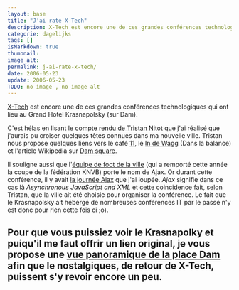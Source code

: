 ```yaml
---
layout: base
title: "J'ai raté X-Tech"
description: X-Tech est encore une de ces grandes conférences technologiques qui ont lieu au Grand Hotel Krasnapolsky (sur Dam).
categorie: dagelijks
tags: []
isMarkdown: true
thumbnail: 
image_alt: 
permalink: j-ai-rate-x-tech/
date: 2006-05-23
update: 2006-05-23
TODO: no image , no image alt 
---
```


[X-Tech](http://xtech06.usefulinc.com/) est encore une de ces grandes conférences technologiques qui ont lieu au Grand Hotel Krasnapolsky (sur Dam).

C'est hélas en lisant le [compte rendu de Tristan Nitot](http://standblog.org/blog/2006/05/22/93114796-xtech-wrap-up) que j'ai réalisé que j'aurais pu croiser quelques têtes connues dans ma nouvelle ville. Tristan nous propose quelques liens vers le café [11](http://ilove11.nl), le [In de Wagg](http://www.indewaag.nl) (Dans la balance) et l'article Wikipedia sur [Dam square](http://en.wikipedia.org/wiki/Dam_Square).

Il souligne aussi que l'[équipe de foot de la ville](http://www.ajax.nl/) (qui a remporté cette année la coupe de la fédération KNVB) porte le nom de Ajax. Or durant cette conférence, il y avait [la journée Ajax](http://xtech06.usefulinc.com/content/ajax) que j'ai loupée. *Ajax* signifie dans ce cas là *Asynchronous JavaScript and XML* et cette coincidence fait, selon Tristan, que la ville ait été choisie pour organiser la conférence. Le fait que le Krasnapolsky ait hébérgé de nombreuses conférences IT par le passé n'y est donc pour rien cette fois ci ;o).

Pour que vous puissiez voir le Krasnapolky et puiqu'il me faut offrir un lien original, je vous propose une [vue panoramique de la place Dam](http://www.panoramsterdam.com/panos/dam.html) afin que le nostalgiques, de retour de X-Tech, puissent s'y revoir encore un peu.
---